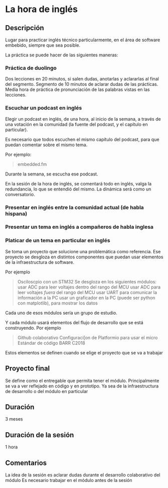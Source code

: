 # La hora de inglés

## Descripción
Lugar para practicar inglés técnico particularmente, en el área de software embebido, siempre que sea posible.

La práctica se puede hacer de las siguientes maneras:
### Práctica de duolingo
Dos lecciones en 20 minutos, si salen dudas, anotarlas y aclararlas al final del segmento.
Segmento de 10 minutos de aclarar dudas de las prácticas.
Media hora de práctica de pronunciación de las palabras vistas en las lecciones.

### Escuchar un podcast en inglés
Elegir un podcast en inglés, de una hora, al inicio de la semana, a través de una votación en la comunidad (la fuente del podcast, y el capítulo en particular).

Es necesario que todos escuchen el mismo capítulo del podcast, para que puedan comentar sobre el mismo tema.

Por ejemplo:
> embedded.fm

Durante la semana, se escucha ese podcast.

En la sesión de la hora de inglés, se comentará todo en inglés, valga la redundancia, lo que se entendió del mismo.
La dinámica será como un conversatorio.


### Presentar en inglés entre la comunidad actual (de habla hispana)
### Presentar un tema en inglés a compañeros de habla inglesa
### Platicar de un tema en particular en inglés

Se toma un proyecto que solucione una problemática como referencia.
Ese proyecto se desgloza en distintos componentes que puedan usar elementos de la infraestructura de software.


Por ejemplo
> Osciloscpio con un STM32
> Se desgloza en los siguientes módulos:
> usar ADC para leer voltajes dentro del rango del MCU
> usar ADC para leer voltajes *fuera* del rango del MCU
> usar UART para comunicar la información a la PC
> usar un graficador en la PC (puede ser python con matplotlib), para mostrar los datos

Cada uno de esos módulos sería un grupo de estudio.

Y cada módulo usará elementos del flujo de desarrollo que se está construyendo.
Por ejemplo
> Github colaborativo
> Configuraci[on de Platformio para usar el micro
> Estándar de código BARR C2018

Estos elementos se definen cuando se elige el proyecto que se va a trabajar

## Proyecto final
Se define como el entregable que permita tener el módulo.
Principalmente se va a ver reflejado en código y en prototipo.
Ya sea de la infraestructura de desarrollo o del módulo en particular

## Duración
3 meses

## Duración de la sesión
1 hora

## Comentarios 
La idea de la sesión es aclarar dudas durante el desarrollo colaborativo del módulo
Es necesario trabajar en el módulo antes de la sesión


